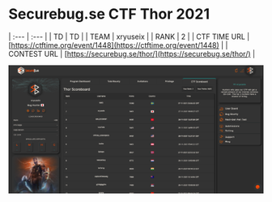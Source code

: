 <!-- @format -->

# Securebug.se CTF Thor 2021

| :--- | :--- |
| TD | TD |
| TEAM | xryuseix |
| RANK | 2 |
| CTF TIME URL | [https://ctftime.org/event/1448](https://ctftime.org/event/1448) |
| CONTEST URL | [https://securebug.se/thor/](https://securebug.se/thor/) |

![Rank](images/rank.png)